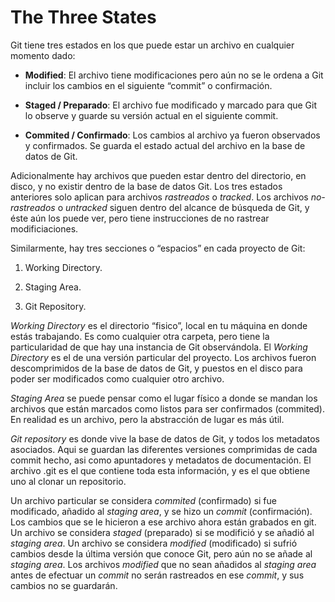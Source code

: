 # The Three States
Git tiene tres estados en los que puede estar un archivo en cualquier
momento dado:

  - **Modified**: El archivo tiene modificaciones pero aún no se le
    ordena a Git incluir los cambios en el siguiente “commit” o
    confirmación.

  - **Staged / Preparado**: El archivo fue modificado y marcado para que
    Git lo observe y guarde su versión actual en el siguiente commit.

  - **Commited / Confirmado**: Los cambios al archivo ya fueron
    observados y confirmados. Se guarda el estado actual del archivo en
    la base de datos de Git.

Adicionalmente hay archivos que pueden estar dentro del directorio, en
disco, y no existir dentro de la base de datos Git. Los tres estados
anteriores solo aplican para archivos *rastreados* o *tracked*. Los
archivos *no-rastreados* o *untracked* siguen dentro del alcance de
búsqueda de Git, y éste aún los puede ver, pero tiene instrucciones de
no rastrear modificiaciones.

Similarmente, hay tres secciones o “espacios” en cada proyecto de Git:

1.  Working Directory.

2.  Staging Area.

3.  Git Repository.

*Working Directory* es el directorio “fisico”, local en tu máquina en
donde estás trabajando. Es como cualquier otra carpeta, pero tiene la
particularidad de que hay una instancia de Git observándola. El *Working
Directory* es el de una versión particular del proyecto. Los archivos
fueron descomprimidos de la base de datos de Git, y puestos en el disco
para poder ser modificados como cualquier otro archivo.

*Staging Area* se puede pensar como el lugar físico a donde se mandan
los archivos que están marcados como listos para ser confirmados
(commited). En realidad es un archivo, pero la abstracción de lugar es
más útil.

*Git repository* es donde vive la base de datos de Git, y todos los
metadatos asociados. Aqui se guardan las diferentes versiones
comprimidas de cada commit hecho, asi como apuntadores y metadatos de
documentación. El archivo .git es el que contiene toda esta información,
y es el que obtiene uno al clonar un repositorio.

Un archivo particular se considera *commited* (confirmado) si fue
modificado, añadido al *staging area*, y se hizo un *commit*
(confirmación). Los cambios que se le hicieron a ese archivo ahora
están grabados en git. Un archivo se considera *staged* (preparado) si
se modifició y se añadió al *staging area*. Un archivo se considera
*modified* (modificado) si sufrió cambios desde la última versión que
conoce Git, pero aún no se añade al *staging area*. Los archivos
*modified* que no sean añadidos al *staging area* antes de efectuar un
*commit* no serán rastreados en ese *commit*, y sus cambios no se
guardarán.